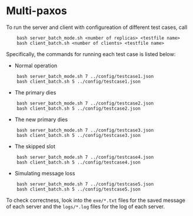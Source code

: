 # Multi-paxos

To run the server and client with configureation of different test cases, call
```
    bash server_batch_mode.sh <number of replicas> <testfile name>
    bash client_batch.sh <number of clients> <testfile name>
```

Specifically, the commands for running each test case is listed below:

* Normal operation
```
    bash server_batch_mode.sh 7 ../config/testcase1.json
    bash client_batch.sh 5 ../config/testcase1.json
```

* The primary dies
```
    bash server_batch_mode.sh 7 ../config/testcase2.json
    bash client_batch.sh 5 ../config/testcase2.json
```
* The new primary dies
```
    bash server_batch_mode.sh 7 ../config/testcase3.json
    bash client_batch.sh 5 ../config/testcase3.json
```
* The skipped slot
```
    bash server_batch_mode.sh 7 ../config/testcase4.json
    bash client_batch.sh 5 ../config/testcase4.json
```
* Simulating message loss
```
    bash server_batch_mode.sh 7 ../config/testcase5.json
    bash client_batch.sh 5 ../config/testcase5.json
```

To check correctness, look into the `` exe/*.txt `` files for the saved message of each server and the ``logs/*.log`` files for the log of each server.